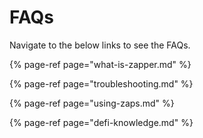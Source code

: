 # FAQs

Navigate to the below links to see the FAQs.

{% page-ref page="what-is-zapper.md" %}

{% page-ref page="troubleshooting.md" %}

{% page-ref page="using-zaps.md" %}

{% page-ref page="defi-knowledge.md" %}